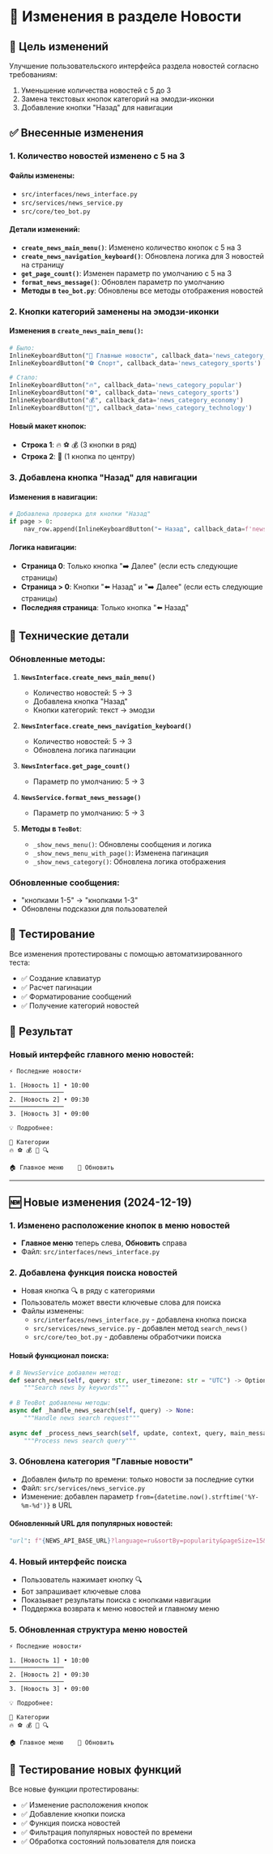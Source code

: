 # 📰 Изменения в разделе Новости

## 🎯 Цель изменений
Улучшение пользовательского интерфейса раздела новостей согласно требованиям:
1. Уменьшение количества новостей с 5 до 3
2. Замена текстовых кнопок категорий на эмодзи-иконки
3. Добавление кнопки "Назад" для навигации

## ✅ Внесенные изменения

### 1. **Количество новостей изменено с 5 на 3**

#### Файлы изменены:
- `src/interfaces/news_interface.py`
- `src/services/news_service.py`
- `src/core/teo_bot.py`

#### Детали изменений:
- **`create_news_main_menu()`**: Изменено количество кнопок с 5 на 3
- **`create_news_navigation_keyboard()`**: Обновлена логика для 3 новостей на страницу
- **`get_page_count()`**: Изменен параметр по умолчанию с 5 на 3
- **`format_news_message()`**: Обновлен параметр по умолчанию
- **Методы в `teo_bot.py`**: Обновлены все методы отображения новостей

### 2. **Кнопки категорий заменены на эмодзи-иконки**

#### Изменения в `create_news_main_menu()`:
```python
# Было:
InlineKeyboardButton("📰 Главные новости", callback_data='news_category_popular')
InlineKeyboardButton("⚽ Спорт", callback_data='news_category_sports')

# Стало:
InlineKeyboardButton("🔥", callback_data='news_category_popular')
InlineKeyboardButton("⚽", callback_data='news_category_sports')
InlineKeyboardButton("💰", callback_data='news_category_economy')
InlineKeyboardButton("🤖", callback_data='news_category_technology')
```

#### Новый макет кнопок:
- **Строка 1**: 🔥 ⚽ 💰 (3 кнопки в ряд)
- **Строка 2**: 🤖 (1 кнопка по центру)

### 3. **Добавлена кнопка "Назад" для навигации**

#### Изменения в навигации:
```python
# Добавлена проверка для кнопки "Назад"
if page > 0:
    nav_row.append(InlineKeyboardButton("⬅️ Назад", callback_data=f'news_page_latest_{page - 1}'))
```

#### Логика навигации:
- **Страница 0**: Только кнопка "➡️ Далее" (если есть следующие страницы)
- **Страница > 0**: Кнопки "⬅️ Назад" и "➡️ Далее" (если есть следующие страницы)
- **Последняя страница**: Только кнопка "⬅️ Назад"

## 🔧 Технические детали

### Обновленные методы:
1. **`NewsInterface.create_news_main_menu()`**
   - Количество новостей: 5 → 3
   - Добавлена кнопка "Назад"
   - Кнопки категорий: текст → эмодзи

2. **`NewsInterface.create_news_navigation_keyboard()`**
   - Количество новостей: 5 → 3
   - Обновлена логика пагинации

3. **`NewsInterface.get_page_count()`**
   - Параметр по умолчанию: 5 → 3

4. **`NewsService.format_news_message()`**
   - Параметр по умолчанию: 5 → 3

5. **Методы в `TeoBot`**:
   - `_show_news_menu()`: Обновлены сообщения и логика
   - `_show_news_menu_with_page()`: Изменена пагинация
   - `_show_news_category()`: Обновлена логика отображения

### Обновленные сообщения:
- "кнопками 1-5" → "кнопками 1-3"
- Обновлены подсказки для пользователей

## 🧪 Тестирование

Все изменения протестированы с помощью автоматизированного теста:
- ✅ Создание клавиатур
- ✅ Расчет пагинации
- ✅ Форматирование сообщений
- ✅ Получение категорий новостей

## 📱 Результат

### Новый интерфейс главного меню новостей:
```
⚡ Последние новости⚡

1. [Новость 1] • 10:00
───────────────
2. [Новость 2] • 09:30
───────────────
3. [Новость 3] • 09:00

💡 Подробнее:

📰 Категории
🔥 ⚽ 💰 🤖 🔍

🏠 Главное меню    🔄 Обновить
```

---

## 🆕 Новые изменения (2024-12-19)

### 1. **Изменено расположение кнопок в меню новостей**
- **Главное меню** теперь слева, **Обновить** справа
- Файл: `src/interfaces/news_interface.py`

### 2. **Добавлена функция поиска новостей**
- Новая кнопка 🔍 в ряду с категориями
- Пользователь может ввести ключевые слова для поиска
- Файлы изменены:
  - `src/interfaces/news_interface.py` - добавлена кнопка поиска
  - `src/services/news_service.py` - добавлен метод `search_news()`
  - `src/core/teo_bot.py` - добавлены обработчики поиска

#### Новый функционал поиска:
```python
# В NewsService добавлен метод:
def search_news(self, query: str, user_timezone: str = "UTC") -> Optional[Dict]:
    """Search news by keywords"""
    
# В TeoBot добавлены методы:
async def _handle_news_search(self, query) -> None:
    """Handle news search request"""
    
async def _process_news_search(self, update, context, query, main_message_id) -> None:
    """Process news search query"""
```

### 3. **Обновлена категория "Главные новости"**
- Добавлен фильтр по времени: только новости за последние сутки
- Файл: `src/services/news_service.py`
- Изменение: добавлен параметр `from={datetime.now().strftime('%Y-%m-%d')}` в URL

#### Обновленный URL для популярных новостей:
```python
"url": f"{NEWS_API_BASE_URL}?language=ru&sortBy=popularity&pageSize=15&searchIn=title,description&q=новости%20OR%20главное%20OR%20итоги&domains=rbc.ru,kommersant.ru,vedomosti.ru,interfax.ru,forbes.ru,tass.ru,lenta.ru&from={datetime.now().strftime('%Y-%m-%d')}&apiKey={NEWS_API_KEY}"
```

### 4. **Новый интерфейс поиска**
- Пользователь нажимает кнопку 🔍
- Бот запрашивает ключевые слова
- Показывает результаты поиска с кнопками навигации
- Поддержка возврата к меню новостей и главному меню

### 5. **Обновленная структура меню новостей**
```
⚡ Последние новости⚡

1. [Новость 1] • 10:00
───────────────
2. [Новость 2] • 09:30
───────────────
3. [Новость 3] • 09:00

💡 Подробнее:

📰 Категории
🔥 ⚽ 💰 🤖 🔍

🏠 Главное меню    🔄 Обновить
```

## 🧪 Тестирование новых функций

Все новые функции протестированы:
- ✅ Изменение расположения кнопок
- ✅ Добавление кнопки поиска
- ✅ Функция поиска новостей
- ✅ Фильтрация популярных новостей по времени
- ✅ Обработка состояний пользователя для поиска
